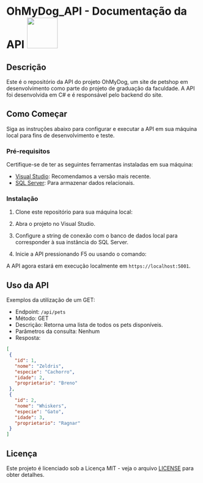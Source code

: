# OhMyDog_API - Documentação da API <img src="https://github.com/velocirary/OhMyDog_API/assets/88410319/0fac442a-68ce-4b6b-9a42-d0b2da22925e" width="80">

## Descrição
Este é o repositório da API do projeto OhMyDog, um site de petshop em desenvolvimento como parte do projeto de graduação da faculdade. A API foi desenvolvida em C# e é responsável pelo backend do site.

## Como Começar
Siga as instruções abaixo para configurar e executar a API em sua máquina local para fins de desenvolvimento e teste.

### Pré-requisitos
Certifique-se de ter as seguintes ferramentas instaladas em sua máquina:
- [Visual Studio](https://visualstudio.microsoft.com/): Recomendamos a versão mais recente.
- [SQL Server](https://www.microsoft.com/en-us/sql-server/sql-server-downloads): Para armazenar dados relacionais.

### Instalação
1. Clone este repositório para sua máquina local:
   
3. Abra o projeto no Visual Studio.

4. Configure a string de conexão com o banco de dados local para corresponder à sua instância do SQL Server.

5. Inicie a API pressionando F5 ou usando o comando:

A API agora estará em execução localmente em `https://localhost:5001`.

## Uso da API
 Exemplos da utilização de um GET:

- Endpoint: `/api/pets`
- Método: GET
- Descrição: Retorna uma lista de todos os pets disponíveis.
- Parâmetros da consulta: Nenhum
- Resposta:
 ```json
[
  {
    "id": 1,
    "nome": "Zeldris",
    "especie": "Cachorro",
    "idade": 2,
    "proprietario": "Breno"
  },
  {
    "id": 2,
    "nome": "Whiskers",
    "especie": "Gato",
    "idade": 3,
    "proprietario": "Ragnar"
  }
]
 ```

## Licença
Este projeto é licenciado sob a Licença MIT - veja o arquivo [LICENSE](LICENSE) para obter detalhes.
